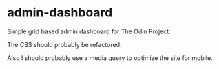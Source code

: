 # admin-dashboard
Simple grid based admin dashboard for The Odin Project.

The CSS should probably be refactored.

Also I should probably use a media query to optimize the site for mobile.